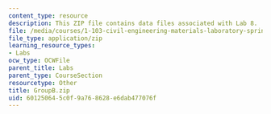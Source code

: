 ```yaml
---
content_type: resource
description: This ZIP file contains data files associated with Lab 8.
file: /media/courses/1-103-civil-engineering-materials-laboratory-spring-2004/601250645c0f9a768628e6dab477076f_GroupB.zip
file_type: application/zip
learning_resource_types:
- Labs
ocw_type: OCWFile
parent_title: Labs
parent_type: CourseSection
resourcetype: Other
title: GroupB.zip
uid: 60125064-5c0f-9a76-8628-e6dab477076f
---
```

